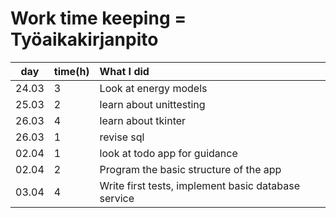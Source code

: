 # Work time keeping = Työaikakirjanpito
| day   | time(h) | What I did  |
|:----:|:----|:----|
| 24.03 | 3       | Look at energy models|
| 25.03 | 2       | learn about unittesting |
| 26.03 | 4       | learn about tkinter |
| 26.03 | 1       | revise sql |
| 02.04 | 1       | look at todo app for guidance|
| 02.04 | 2       | Program the basic structure of the app|
| 03.04 | 4       | Write first tests, implement basic database service|
